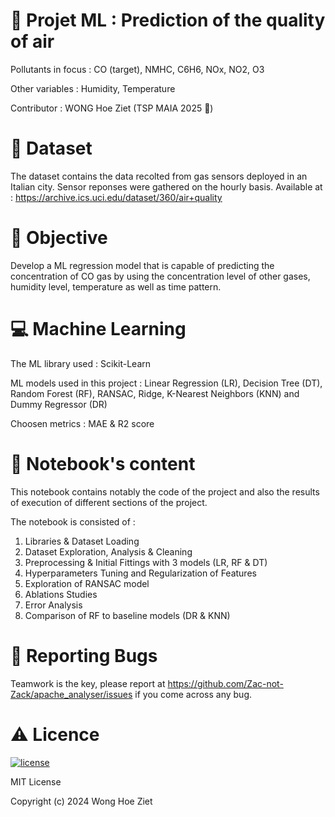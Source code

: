 # 🤖 Projet ML : Prediction of the quality of air 
Pollutants in focus : CO (target), NMHC, C6H6, NOx, NO2, O3

Other variables : Humidity, Temperature

Contributor : WONG Hoe Ziet (TSP MAIA 2025 🐝)

# 🔡 Dataset
The dataset contains the data recolted from gas sensors deployed in an Italian city. Sensor reponses were gathered on the hourly basis.
Available at : https://archive.ics.uci.edu/dataset/360/air+quality

# 🎯 Objective 
Develop a ML regression model that is capable of predicting the concentration of CO gas by using the concentration level of other gases, humidity level, temperature as well as time pattern.

# 💻 Machine Learning
The ML library used : Scikit-Learn

ML models used in this project : Linear Regression (LR), Decision Tree (DT), Random Forest (RF), RANSAC, Ridge, K-Nearest Neighbors (KNN) and Dummy Regressor (DR)

Choosen metrics : MAE & R2 score

# 📓 Notebook's content
This notebook contains notably the code of the project and also the results of execution of different sections of the project.

The notebook is consisted of :

  1. Libraries & Dataset Loading 
  2. Dataset Exploration, Analysis & Cleaning
  3. Preprocessing & Initial Fittings with 3 models (LR, RF & DT)
  4. Hyperparameters Tuning and Regularization of Features
  5. Exploration of RANSAC model
  6. Ablations Studies
  7. Error Analysis
  8. Comparison of RF to baseline models (DR & KNN)
   

# :lady_beetle: Reporting Bugs

Teamwork is the key, please report at https://github.com/Zac-not-Zack/apache_analyser/issues if you come across any bug.


# :warning: Licence

[![license](https://img.shields.io/github/license/DAVFoundation/captain-n3m0.svg?style=flat-square)](https://github.com/DAVFoundation/captain-n3m0/blob/master/LICENSE)

MIT License

Copyright (c) 2024 Wong Hoe Ziet 



